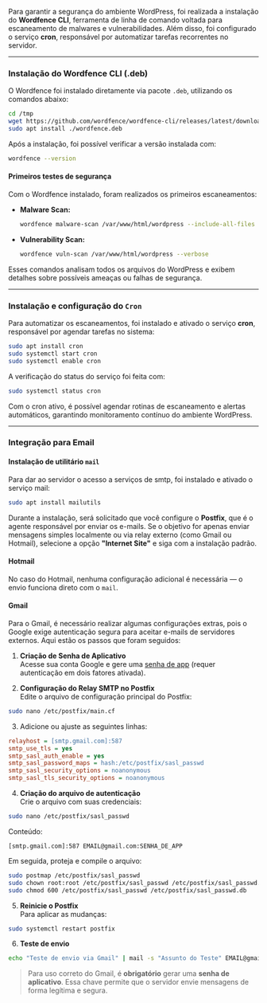 Para garantir a segurança do ambiente WordPress, foi realizada a instalação do **Wordfence CLI**, ferramenta de linha de comando voltada para escaneamento de malwares e vulnerabilidades. Além disso, foi configurado o serviço **cron**, responsável por automatizar tarefas recorrentes no servidor.

---

### Instalação do Wordfence CLI (.deb)

O Wordfence foi instalado diretamente via pacote `.deb`, utilizando os comandos abaixo:

```bash
cd /tmp
wget https://github.com/wordfence/wordfence-cli/releases/latest/download/wordfence.deb
sudo apt install ./wordfence.deb
```

Após a instalação, foi possível verificar a versão instalada com:

```bash
wordfence --version
```

#### Primeiros testes de segurança

Com o Wordfence instalado, foram realizados os primeiros escaneamentos:

- **Malware Scan:**

  ```bash
  wordfence malware-scan /var/www/html/wordpress --include-all-files --verbose
  ```

- **Vulnerability Scan:**

  ```bash
  wordfence vuln-scan /var/www/html/wordpress --verbose
  ```

Esses comandos analisam todos os arquivos do WordPress e exibem detalhes sobre possíveis ameaças ou falhas de segurança.

---

### Instalação e configuração do `Cron`

Para automatizar os escaneamentos, foi instalado e ativado o serviço **cron**, responsável por agendar tarefas no sistema:

```bash
sudo apt install cron
sudo systemctl start cron
sudo systemctl enable cron
```

A verificação do status do serviço foi feita com:

```bash
sudo systemctl status cron
```

Com o cron ativo, é possível agendar rotinas de escaneamento e alertas automáticos, garantindo monitoramento contínuo do ambiente WordPress.

---

### Integração para Email

#### Instalação de utilitário `mail` 

Para dar ao servidor o acesso a serviços de smtp, foi instalado e ativado o serviço mail:

```bash
sudo apt install mailutils
```

Durante a instalação, será solicitado que você configure o **Postfix**, que é o agente responsável por enviar os e-mails. Se o objetivo for apenas enviar mensagens simples localmente ou via relay externo (como Gmail ou Hotmail), selecione a opção **"Internet Site"** e siga com a instalação padrão.

#### Hotmail

No caso do Hotmail, nenhuma configuração adicional é necessária — o envio funciona direto com o `mail`.

#### Gmail

Para o Gmail, é necessário realizar algumas configurações extras, pois o Google exige autenticação segura para aceitar e-mails de servidores externos. Aqui estão os passos que foram seguidos:

1. **Criação de Senha de Aplicativo**  
    Acesse sua conta Google e gere uma [senha de app](https://myaccount.google.com/apppasswords) (requer autenticação em dois fatores ativada).
    
2. **Configuração do Relay SMTP no Postfix**  
    Edite o arquivo de configuração principal do Postfix:
```bash
sudo nano /etc/postfix/main.cf
```
    
3. Adicione ou ajuste as seguintes linhas:
```ini
relayhost = [smtp.gmail.com]:587
smtp_use_tls = yes
smtp_sasl_auth_enable = yes
smtp_sasl_password_maps = hash:/etc/postfix/sasl_passwd
smtp_sasl_security_options = noanonymous
smtp_sasl_tls_security_options = noanonymous
```
    
4. **Criação do arquivo de autenticação**  
    Crie o arquivo com suas credenciais:
```bash
sudo nano /etc/postfix/sasl_passwd
```
    
Conteúdo:
```
[smtp.gmail.com]:587 EMAIL@gmail.com:SENHA_DE_APP
```
    
Em seguida, proteja e compile o arquivo:
```bash
sudo postmap /etc/postfix/sasl_passwd
sudo chown root:root /etc/postfix/sasl_passwd /etc/postfix/sasl_passwd.db
sudo chmod 600 /etc/postfix/sasl_passwd /etc/postfix/sasl_passwd.db
```
    
5. **Reinicie o Postfix**  
    Para aplicar as mudanças:
```bash
sudo systemctl restart postfix
```
    
6. **Teste de envio**  
```bash
echo "Teste de envio via Gmail" | mail -s "Assunto do Teste" EMAIL@gmail.com
```


>Para uso correto do Gmail, é **obrigatório** gerar uma **senha de aplicativo**. Essa chave permite que o servidor envie mensagens de forma legítima e segura.